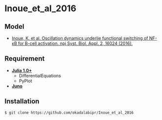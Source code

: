 # Inoue_et_al_2016
## Model

- [Inoue, K. et al. Oscillation dynamics underlie functional switching of NF-κB for B-cell activation. npj Syst. Biol. Appl. 2, 16024 (2016).](https://www.nature.com/articles/npjsba201624)

## Requirement
- **[Julia 1.0+](https://julialang.org)**
  - DifferentialEquations
  - PyPlot
- **[Juno](http://junolab.org)**

## Installation

    $ git clone https://github.com/okadalabipr/Inoue_et_al_2016
